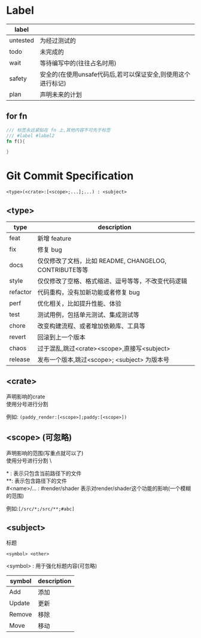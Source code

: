  

# Label 

| label| |
|--|--|
|untested| 为经过测试的|
|todo |未完成的|
|wait |等待编写中的(往往占名时用)|
|safety| 安全的(在使用unsafe代码后,若可以保证安全,则使用这个进行标记)|
|plan |声明未来的计划 |


## for fn

```rust
/// 标签永远紧贴在 fn 上,其他内容不可先于标签
/// #label #label2
fn f(){

}
```



# Git Commit Specification

`<type>(<crate>:[<scope>;...];...) : <subject>`

## \<type\>
| type | description|
|--|--|
|feat  |新增 feature  |
|fix  | 修复 bug |
|docs  | 仅仅修改了文档，比如 README, CHANGELOG, CONTRIBUTE等等 |
|style  | 仅仅修改了空格、格式缩进、逗号等等，不改变代码逻辑 |
|refactor  | 代码重构，没有加新功能或者修复 bug |
|perf  |优化相关，比如提升性能、体验  |
|test  | 测试用例，包括单元测试、集成测试等 |
|chore  | 改变构建流程、或者增加依赖库、工具等 |
|revert  | 回滚到上一个版本 |
|chaos |过于混乱,跳过\<crate\>\<scope\>,直接写\<subject\> |
|release |发布一个版本,跳过\<scope\>; \<subject\> 为版本号 |


## \<crate\>
声明影响的crate\
使用分号进行分割

例如: `(paddy_render:[<scope>];paddy:[<scope>])`


## \<scope\> (可忽略)
声明影响的范围(写重点就可以了) \
使用分号进行分割 \

\* : 表示只包含当前路径下的文件 \
\*\*: 表示包含路径下的文件 \
\#\<name\>/... : #render/shader 表示对render/shader这个功能的影响(一个模糊的范围)

例如:`[/src/*;/src/**;#abc]`

## \<subject\>
标题

`<symbol> <other>`

\<symbol\> : 用于强化标题内容(可忽略)

| symbol|description |
|--|--|
|Add| 添加|
|Update |更新 |
|Remove |移除 |
|Move |移动 |



